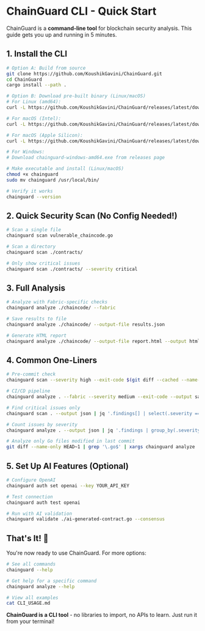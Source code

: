 # ChainGuard CLI - Quick Start

ChainGuard is a **command-line tool** for blockchain security analysis. This guide gets you up and running in 5 minutes.

## 1. Install the CLI

```bash
# Option A: Build from source
git clone https://github.com/KoushikGavini/ChainGuard.git
cd ChainGuard
cargo install --path .

# Option B: Download pre-built binary (Linux/macOS)
# For Linux (amd64):
curl -L https://github.com/KoushikGavini/ChainGuard/releases/latest/download/chainguard-linux-amd64 -o chainguard

# For macOS (Intel):
curl -L https://github.com/KoushikGavini/ChainGuard/releases/latest/download/chainguard-darwin-amd64 -o chainguard

# For macOS (Apple Silicon):
curl -L https://github.com/KoushikGavini/ChainGuard/releases/latest/download/chainguard-darwin-arm64 -o chainguard

# For Windows:
# Download chainguard-windows-amd64.exe from releases page

# Make executable and install (Linux/macOS)
chmod +x chainguard
sudo mv chainguard /usr/local/bin/

# Verify it works
chainguard --version
```

## 2. Quick Security Scan (No Config Needed!)

```bash
# Scan a single file
chainguard scan vulnerable_chaincode.go

# Scan a directory
chainguard scan ./contracts/

# Only show critical issues
chainguard scan ./contracts/ --severity critical
```

## 3. Full Analysis

```bash
# Analyze with Fabric-specific checks
chainguard analyze ./chaincode/ --fabric

# Save results to file
chainguard analyze ./chaincode/ --output-file results.json

# Generate HTML report
chainguard analyze ./chaincode/ --output-file report.html --output html
```

## 4. Common One-Liners

```bash
# Pre-commit check
chainguard scan --severity high --exit-code $(git diff --cached --name-only)

# CI/CD pipeline
chainguard analyze . --fabric --severity medium --exit-code --output sarif > results.sarif

# Find critical issues only
chainguard scan . --output json | jq '.findings[] | select(.severity == "Critical")'

# Count issues by severity
chainguard analyze . --output json | jq '.findings | group_by(.severity) | map({severity: .[0].severity, count: length})'

# Analyze only Go files modified in last commit
git diff --name-only HEAD~1 | grep '\.go$' | xargs chainguard analyze
```

## 5. Set Up AI Features (Optional)

```bash
# Configure OpenAI
chainguard auth set openai --key YOUR_API_KEY

# Test connection
chainguard auth test openai

# Run with AI validation
chainguard validate ./ai-generated-contract.go --consensus
```

## That's It! 🚀

You're now ready to use ChainGuard. For more options:

```bash
# See all commands
chainguard --help

# Get help for a specific command
chainguard analyze --help

# View all examples
cat CLI_USAGE.md
```

**ChainGuard is a CLI tool** - no libraries to import, no APIs to learn. Just run it from your terminal! 